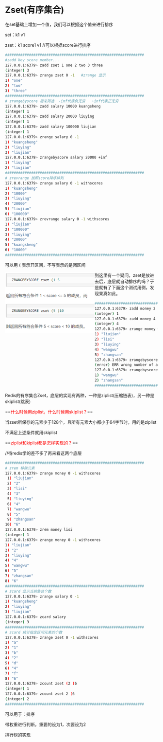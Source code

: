 # Zset(有序集合)

在set基础上增加一个值，我们可以根据这个值来进行排序

set：k1 v1

zset：k1 score1 v1          //可以根据score进行排序

```bash
################################################################
#zadd key score member...
127.0.0.1:6379> zadd zset 1 one 2 two 3 three
(integer) 3
127.0.0.1:6379> zrange zset 0 -1   #zrange 显示
1) "one"
2) "two"
3) "three"
################################################################
# zrangebyscore 用来筛选  -inf代表负无穷   +inf代表正无穷
127.0.0.1:6379> zadd salary 10000 kuangsheng
(integer) 1
127.0.0.1:6379> zadd salary 20000 liuying
(integer) 1
127.0.0.1:6379> zadd salary 100000 liujian
(integer) 1
127.0.0.1:6379> zrange salary 0 -1
1) "kuangsheng"
2) "liuying"
3) "liujian"
127.0.0.1:6379> zrangebyscore salary 20000 +inf
1) "liuying"
2) "liujian"
################################################################
# zrevrange 按照score降序排列
127.0.0.1:6379> zrange salary 0 -1 withscores
1) "kuangsheng"
2) "10000"
3) "liuying"
4) "20000"
5) "liujian"
6) "100000"
127.0.0.1:6379> zrevrange salary 0 -1 withscores
1) "liujian"
2) "100000"
3) "liuying"
4) "20000"
5) "kuangsheng"
6) "10000"
################################################################
```

可以用 ( 表示开区间，不写表示的是闭区间

<img src="../00.Image/image-20210303193837857.png" alt="image-20210303193837857" style="zoom:83%;" align="left"/>



到这里有一个疑问，zset是放进去后，底层就自动排序的吗？于是就有了下面这个测试用例，发现果真如此。

```bash
################################################################
127.0.0.1:6379> zadd money 2 liujian
(integer) 1
127.0.0.1:6379> zadd money 4 liuying 6 zhangsan 3 lisi 5 wangwu
(integer) 4
127.0.0.1:6379> zrange money 0 -1
1) "liujian"
2) "lisi"
3) "liuying"
4) "wangwu"
5) "zhangsan"
127.0.0.1:6379> zrangebyscore (4 6
(error) ERR wrong number of arguments for 'zrangebyscore' command
127.0.0.1:6379> zrangebyscore money (4 6
1) "wangwu"
2) "zhangsan"
################################################################
```

Redis的有序集合Zset，底层的实现有两种，一种是ziplist(压缩链表)，另一种是skiplist(跳表)

==<font color="red">什么时候用ziplist，什么时候用skiplist？</font>==

当zset所保存的元素少于128个，且所有元素大小都小于64字节时，用的是ziplist

不满足上述条件就用skiplist



==<font color="red">ziplist和kiplist都是怎样实现的？</font>==

//待redis学的差不多了再来看这两个底层





```bash
################################################################
# zrem 移除元素
127.0.0.1:6379> zrange money 0 -1 withscores
 1) "liujian"
 2) "2"
 3) "lisi"
 4) "3"
 5) "liuying"
 6) "4"
 7) "wangwu"
 8) "5"
 9) "zhangsan"
10) "6"
127.0.0.1:6379> zrem money lisi
(integer) 1
127.0.0.1:6379> zrange money 0 -1 withscores
1) "liujian"
2) "2"
3) "liuying"
4) "4"
5) "wangwu"
6) "5"
7) "zhangsan"
8) "6"
################################################################
# zcard 显示当前集合个数
127.0.0.1:6379> zrange salary 0 -1
1) "kuangsheng"
2) "liuying"
3) "liujian"
127.0.0.1:6379> zcard salary
(integer) 3
################################################################
# zcard 统计指定区间元素的个数
127.0.0.1:6379> zrange zset 0 -1 withscores
1) "a"
2) "1"
3) "b"
4) "2"
5) "d"
6) "4"
7) "f"
8) "6"
127.0.0.1:6379> zcount zset (2 (6
(integer) 1
127.0.0.1:6379> zcount zset 2 (6
(integer) 2
################################################################
```

可以用于：排序

带权重进行判断，重要的设为1，次要设为2

排行榜的实现